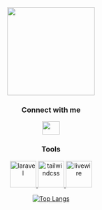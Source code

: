 <div align="center">
  
  <img align="center" width="200" src="https://d33wubrfki0l68.cloudfront.net/4fdd41bc351043f7003b980ad01e31d168014c94/c3a7d/assets/img/vinvui-cropped.svg">

  <h3 align="center">Connect with me</h3>
  <p align="center">
  <a href="https://www.linkedin.com/in/vincent-vuillemin-a1ba15158/" target="blank"><img align="center" src="https://cdn.jsdelivr.net/npm/simple-icons@3.0.1/icons/linkedin.svg" alt="" height="30" width="40" /></a>
  </p>

  <h3>Tools</h3>
  <p> 
    <a href="https://laravel.com/" target="_blank"> 
      <img src="https://laravel.com/img/logomark.min.svg" alt="laravel" width="60" height="60"/>
    </a>
    <a href="https://tailwindcss.com/" target="_blank"> 
      <img src="https://upload.wikimedia.org/wikipedia/commons/thumb/d/d5/Tailwind_CSS_Logo.svg/1024px-Tailwind_CSS_Logo.svg.png" alt="tailwindcss" width="60" height="60"/> 
    </a>
    <a href="https://laravel-livewire.com/" target="_blank"> 
      <img src="https://laravel-livewire.com/img/underwater_jelly.svg" alt="livewire" width="60" height="60"/> 
    </a>
  </p>
    
[![Top Langs](https://github-readme-stats.vercel.app/api/top-langs/?username=vin-vui&langs_count=10&layout=compact&show_icons=true&theme=tokyonight&hide_border=true)](https://github.com/anuraghazra/github-readme-stats)
  
</div>
